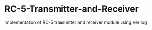 # RC-5-Transmitter-and-Receiver
Implementation of RC-5 transmitter and receiver module using Verilog
